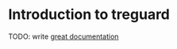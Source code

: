 # Introduction to treguard

TODO: write [great documentation](http://jacobian.org/writing/what-to-write/)
